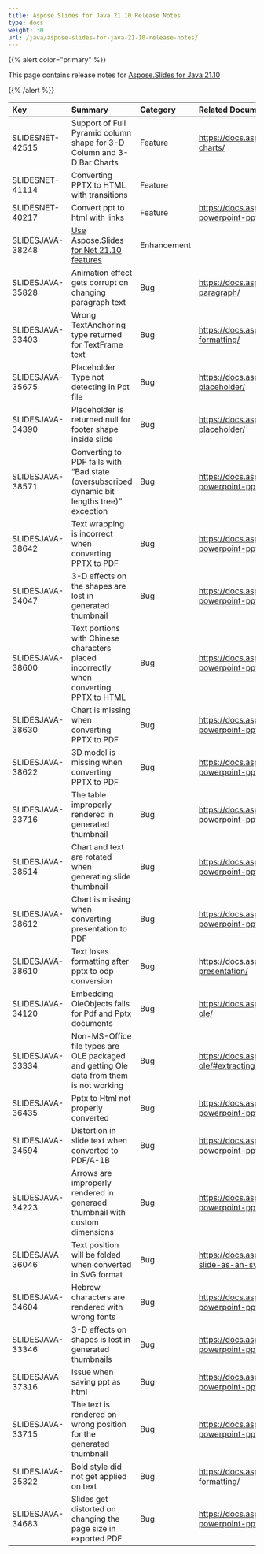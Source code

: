 ```yaml
---
title: Aspose.Slides for Java 21.10 Release Notes
type: docs
weight: 30
url: /java/aspose-slides-for-java-21-10-release-notes/
---
```


{{% alert color="primary" %}} 

This page contains release notes for [Aspose.Slides for Java 21.10](https://releases.aspose.com/java/repo/com/aspose/aspose-slides/21.10/)

{{% /alert %}} 

|**Key**|**Summary**|**Category**|**Related Documentation**|
| :- | :- | :- | :- |
|SLIDESNET-42515|Support of Full Pyramid column shape for 3-D Column and 3-D Bar Charts|Feature|https://docs.aspose.com/slides/net/powerpoint-charts/|
|SLIDESNET-41114|Converting PPTX to HTML with transitions|Feature||
|SLIDESNET-40217|Convert ppt to html with links|Feature|https://docs.aspose.com/slides/net/convert-powerpoint-ppt-and-pptx-to-html/|
|SLIDESJAVA-38248|[Use Aspose.Slides for Net 21.10 features](/slides/net/aspose-slides-for-net-21-10-release-notes/)|Enhancement||
|SLIDESJAVA-35828|Animation effect gets corrupt on changing paragraph text|Bug|https://docs.aspose.com/slides/java/manage-paragraph/|
|SLIDESJAVA-33403|Wrong TextAnchoring type returned for TextFrame text|Bug|https://docs.aspose.com/slides/java/text-formatting/|
|SLIDESJAVA-35675|Placeholder Type not detecting in Ppt file|Bug|https://docs.aspose.com/slides/java/manage-placeholder/|
|SLIDESJAVA-34390|Placeholder is returned null for footer shape inside slide|Bug|https://docs.aspose.com/slides/java/manage-placeholder/|
|SLIDESJAVA-38571|Converting to PDF fails with “Bad state (oversubscribed dynamic bit lengths tree)” exception|Bug|https://docs.aspose.com/slides/java/convert-powerpoint-ppt-and-pptx-to-pdf/|
|SLIDESJAVA-38642|Text wrapping is incorrect when converting PPTX to PDF|Bug|https://docs.aspose.com/slides/java/convert-powerpoint-ppt-and-pptx-to-pdf/|
|SLIDESJAVA-34047|3-D effects on the shapes are lost in generated thumbnail|Bug|https://docs.aspose.com/slides/java/convert-powerpoint-ppt-and-pptx-to-jpg/|
|SLIDESJAVA-38600|Text portions with Chinese characters placed incorrectly when converting PPTX to HTML|Bug|https://docs.aspose.com/slides/java/convert-powerpoint-ppt-and-pptx-to-html/|
|SLIDESJAVA-38630|Chart is missing when converting PPTX to PDF|Bug|https://docs.aspose.com/slides/java/convert-powerpoint-ppt-and-pptx-to-pdf/|
|SLIDESJAVA-38622|3D model is missing when converting PPTX to PDF|Bug|https://docs.aspose.com/slides/java/convert-powerpoint-ppt-and-pptx-to-pdf/|
|SLIDESJAVA-33716|The table improperly rendered in generated thumbnail|Bug|https://docs.aspose.com/slides/java/convert-powerpoint-ppt-and-pptx-to-jpg/|
|SLIDESJAVA-38514|Chart and text are rotated when generating slide thumbnail|Bug|https://docs.aspose.com/slides/java/convert-powerpoint-ppt-and-pptx-to-jpg/|
|SLIDESJAVA-38612|Chart is missing when converting presentation to PDF|Bug|https://docs.aspose.com/slides/java/convert-powerpoint-ppt-and-pptx-to-pdf/|
|SLIDESJAVA-38610|Text loses formatting after pptx to odp conversion|Bug|https://docs.aspose.com/slides/java/save-presentation/|
|SLIDESJAVA-34120|Embedding OleObjects fails for Pdf and Pptx documents|Bug|https://docs.aspose.com/slides/java/manage-ole/|
|SLIDESJAVA-33334|Non-MS-Office file types are OLE packaged and getting Ole data from them is not working|Bug|https://docs.aspose.com/slides/java/manage-ole/#extracting-embedded-files|
|SLIDESJAVA-36435|Pptx to Html not properly converted|Bug|https://docs.aspose.com/slides/java/convert-powerpoint-ppt-and-pptx-to-html/|
|SLIDESJAVA-34594|Distortion in slide text when converted to PDF/A-1B|Bug|https://docs.aspose.com/slides/java/convert-powerpoint-ppt-and-pptx-to-pdf/|
|SLIDESJAVA-34223|Arrows are improperly rendered in generaed thumbnail with custom dimensions|Bug|https://docs.aspose.com/slides/java/convert-powerpoint-ppt-and-pptx-to-jpg/|
|SLIDESJAVA-36046|Text position will be folded when converted in SVG format|Bug|https://docs.aspose.com/slides/java/render-a-slide-as-an-svg-image/|
|SLIDESJAVA-34604|Hebrew characters are rendered with wrong fonts|Bug|https://docs.aspose.com/slides/java/convert-powerpoint-ppt-and-pptx-to-pdf/|
|SLIDESJAVA-33346|3-D effects on shapes is lost in generated thumbnails|Bug|https://docs.aspose.com/slides/java/convert-powerpoint-ppt-and-pptx-to-jpg/|
|SLIDESJAVA-37316|Issue when saving ppt as html|Bug|https://docs.aspose.com/slides/java/convert-powerpoint-ppt-and-pptx-to-html/|
|SLIDESJAVA-33715|The text is rendered on wrong position for the generated thumbnail|Bug|https://docs.aspose.com/slides/java/convert-powerpoint-ppt-and-pptx-to-jpg/|
|SLIDESJAVA-35322|Bold style did not get applied on text|Bug|https://docs.aspose.com/slides/java/text-formatting/|
|SLIDESJAVA-34683|Slides get distorted on changing the page size in exported PDF|Bug|https://docs.aspose.com/slides/java/convert-powerpoint-ppt-and-pptx-to-pdf/|
